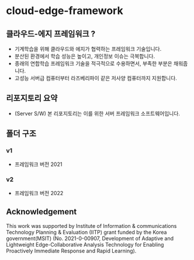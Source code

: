 # cloud-edge-framework

## 클라우드-에지 프레임워크 ?
- 기계학습을 위해 클라우드와 에지가 협력하는 프레임워크 기술입니다.
- 분산된 환경에서 학습 성능은 높이고, 개인정보 이슈는 극복합니다.
- 종래의 연합학습 프레임워크 기술을 적극적으로 수용하면서, 부족한 부분은 채워줍니다.
- 고성능 서버급 컴퓨터부터 라즈베리파이 같은 저사양 컴퓨터까지 지원합니다.

## 리포지토리 요약
- (Server S/W) 본 리포지토리는 이를 위한 서버 프레임워크 소프트웨어입니다.

## 폴더 구조

### v1
- 프레임워크 버전 2021

### v2
- 프레임워크 버전 2022

## Acknowledgement
This work was supported by Institute of Information & communications Technology Planning & Evaluation (IITP) grant funded by the Korea government(MSIT) (No. 2021-0-00907, Development of Adaptive and Lightweight Edge-Collaborative Analysis Technology for Enabling Proactively Immediate Response and Rapid Learning).
